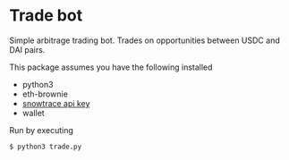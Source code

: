# Trade bot

Simple arbitrage trading bot. Trades on opportunities between USDC and DAI pairs.

This package assumes you have the following installed

* python3
* eth-brownie
* [snowtrace api key](https://docs.snowtrace.io/getting-started/viewing-api-usage-statistics)
* wallet

Run by executing

```
$ python3 trade.py
```
